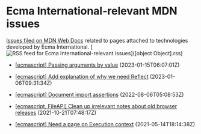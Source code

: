 # Ecma International-relevant MDN issues

[Issues filed on MDN Web Docs](https://github.com/mdn/content/issues) related to pages attached to technologies developed by Ecma International. [![RSS feed for Ecma International-relevant issues](https://www.w3.org/QA/2007/04/feed_icon)]([object Object].rss)

* [[ecmascript] Passing arguments by value](https://github.com/mdn/content/issues/23653) (2023-01-15T06:07:01Z)
  
* [[ecmascript] Add explanation of why we need Reflect](https://github.com/mdn/content/issues/23432) (2023-01-06T09:31:34Z)
  
* [[ecmascript] Document import assertions](https://github.com/mdn/content/issues/19220) (2022-08-06T05:08:53Z)
  
* [[ecmascript, FileAPI] Clean up irrelevant notes about old browser releases](https://github.com/mdn/content/issues/9974) (2021-10-21T07:48:17Z)
  
* [[ecmascript] Need a page on Execution context](https://github.com/mdn/content/issues/5006) (2021-05-14T18:14:38Z)
  

